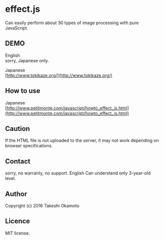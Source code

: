 # effect.js
Can easily perform about 30 types of  image processing with pure JavaScript.

## DEMO
English  
sorry, Japanese only.

Japanese  
[http://www.tokikaze.org/](http://www.tokikaze.org/)  

## How to use 

Japanese  
[http://www.petitmonte.com/javascript/howto_effect_js.html](http://www.petitmonte.com/javascript/howto_effect_js.html)  

## Caution
If the HTML file is not uploaded to the server, it may not work depending on browser specifications.

## Contact
sorry, no warranty, no support. English Can understand only 3-year-old level.  

## Author
Copyright (c) 2016 Takeshi Okamoto

## Licence
MIT license.  
